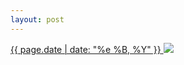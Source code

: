 ```yaml
---
layout: post
---
```


<p>
  <a href="/324">
    <time>{{ page.date | date: "%e %B, %Y" }}</time>
  </a>
  <a href="/324"><img src="{{ site.assets_url }}/324.jpg"/></a>
</p>

